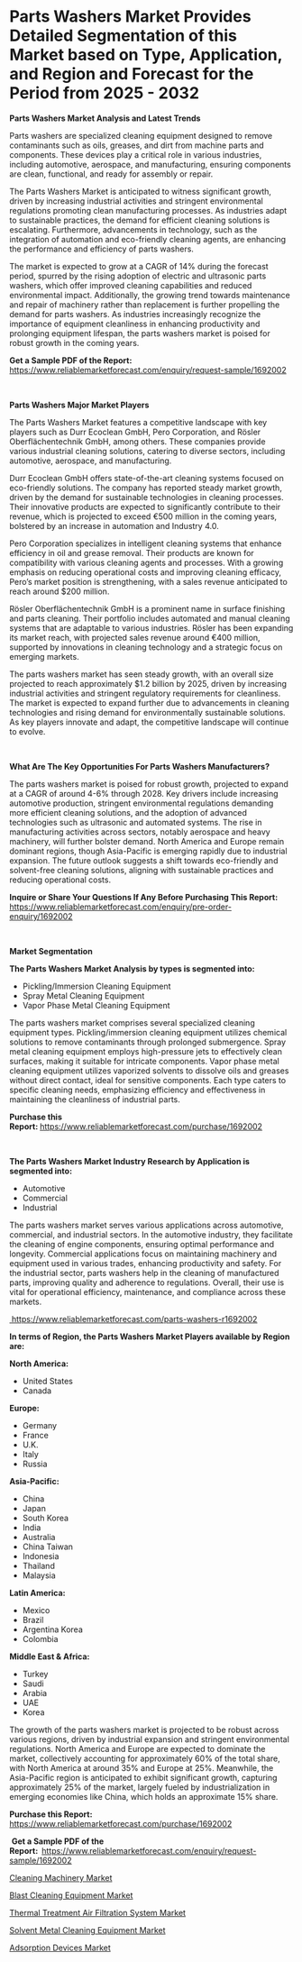 <p><h1>Parts Washers Market Provides Detailed Segmentation of this Market based on Type, Application, and Region and Forecast for the Period from 2025 - 2032</h1></p><p><strong>Parts Washers Market Analysis and Latest Trends</strong></p>
<p><p>Parts washers are specialized cleaning equipment designed to remove contaminants such as oils, greases, and dirt from machine parts and components. These devices play a critical role in various industries, including automotive, aerospace, and manufacturing, ensuring components are clean, functional, and ready for assembly or repair.</p><p>The Parts Washers Market is anticipated to witness significant growth, driven by increasing industrial activities and stringent environmental regulations promoting clean manufacturing processes. As industries adapt to sustainable practices, the demand for efficient cleaning solutions is escalating. Furthermore, advancements in technology, such as the integration of automation and eco-friendly cleaning agents, are enhancing the performance and efficiency of parts washers.</p><p>The market is expected to grow at a CAGR of 14% during the forecast period, spurred by the rising adoption of electric and ultrasonic parts washers, which offer improved cleaning capabilities and reduced environmental impact. Additionally, the growing trend towards maintenance and repair of machinery rather than replacement is further propelling the demand for parts washers. As industries increasingly recognize the importance of equipment cleanliness in enhancing productivity and prolonging equipment lifespan, the parts washers market is poised for robust growth in the coming years.</p></p>
<p><strong>Get a Sample PDF of the Report:&nbsp;</strong> <a href="https://www.reliablemarketforecast.com/enquiry/request-sample/1692002?utm_campaign=1080&utm_medium=2&utm_source=Github&utm_content=ia&utm_term=27032025&utm_id=parts-washers">https://www.reliablemarketforecast.com/enquiry/request-sample/1692002</a></p>
<p>&nbsp;</p>
<p><strong>Parts Washers Major Market Players</strong></p>
<p><p>The Parts Washers Market features a competitive landscape with key players such as Durr Ecoclean GmbH, Pero Corporation, and Rösler Oberflächentechnik GmbH, among others. These companies provide various industrial cleaning solutions, catering to diverse sectors, including automotive, aerospace, and manufacturing.</p><p>Durr Ecoclean GmbH offers state-of-the-art cleaning systems focused on eco-friendly solutions. The company has reported steady market growth, driven by the demand for sustainable technologies in cleaning processes. Their innovative products are expected to significantly contribute to their revenue, which is projected to exceed €500 million in the coming years, bolstered by an increase in automation and Industry 4.0.</p><p>Pero Corporation specializes in intelligent cleaning systems that enhance efficiency in oil and grease removal. Their products are known for compatibility with various cleaning agents and processes. With a growing emphasis on reducing operational costs and improving cleaning efficacy, Pero’s market position is strengthening, with a sales revenue anticipated to reach around $200 million.</p><p>Rösler Oberflächentechnik GmbH is a prominent name in surface finishing and parts cleaning. Their portfolio includes automated and manual cleaning systems that are adaptable to various industries. Rösler has been expanding its market reach, with projected sales revenue around €400 million, supported by innovations in cleaning technology and a strategic focus on emerging markets.</p><p>The parts washers market has seen steady growth, with an overall size projected to reach approximately $1.2 billion by 2025, driven by increasing industrial activities and stringent regulatory requirements for cleanliness. The market is expected to expand further due to advancements in cleaning technologies and rising demand for environmentally sustainable solutions. As key players innovate and adapt, the competitive landscape will continue to evolve.</p></p>
<p>&nbsp;</p>
<p><strong>What Are The Key Opportunities For Parts Washers Manufacturers?</strong></p>
<p><p>The parts washers market is poised for robust growth, projected to expand at a CAGR of around 4-6% through 2028. Key drivers include increasing automotive production, stringent environmental regulations demanding more efficient cleaning solutions, and the adoption of advanced technologies such as ultrasonic and automated systems. The rise in manufacturing activities across sectors, notably aerospace and heavy machinery, will further bolster demand. North America and Europe remain dominant regions, though Asia-Pacific is emerging rapidly due to industrial expansion. The future outlook suggests a shift towards eco-friendly and solvent-free cleaning solutions, aligning with sustainable practices and reducing operational costs.</p></p>
<p><strong>Inquire or Share Your Questions If Any Before Purchasing This Report:</strong> <a href="https://www.reliablemarketforecast.com/enquiry/pre-order-enquiry/1692002?utm_campaign=1080&utm_medium=2&utm_source=Github&utm_content=ia&utm_term=27032025&utm_id=parts-washers">https://www.reliablemarketforecast.com/enquiry/pre-order-enquiry/1692002</a></p>
<p>&nbsp;</p>
<p><strong>Market Segmentation</strong></p>
<p><strong>The Parts Washers Market Analysis by types is segmented into:</strong></p>
<p><ul><li>Pickling/Immersion Cleaning Equipment</li><li>Spray Metal Cleaning Equipment</li><li>Vapor Phase Metal Cleaning Equipment</li></ul></p>
<p><p>The parts washers market comprises several specialized cleaning equipment types. Pickling/immersion cleaning equipment utilizes chemical solutions to remove contaminants through prolonged submergence. Spray metal cleaning equipment employs high-pressure jets to effectively clean surfaces, making it suitable for intricate components. Vapor phase metal cleaning equipment utilizes vaporized solvents to dissolve oils and greases without direct contact, ideal for sensitive components. Each type caters to specific cleaning needs, emphasizing efficiency and effectiveness in maintaining the cleanliness of industrial parts.</p></p>
<p><strong>Purchase this Report:&nbsp;</strong><a href="https://www.reliablemarketforecast.com/purchase/1692002?utm_campaign=1080&utm_medium=2&utm_source=Github&utm_content=ia&utm_term=27032025&utm_id=parts-washers">https://www.reliablemarketforecast.com/purchase/1692002</a></p>
<p>&nbsp;</p>
<p><strong>The Parts Washers Market Industry Research by Application is segmented into:</strong></p>
<p><ul><li>Automotive</li><li>Commercial</li><li>Industrial</li></ul></p>
<p><p>The parts washers market serves various applications across automotive, commercial, and industrial sectors. In the automotive industry, they facilitate the cleaning of engine components, ensuring optimal performance and longevity. Commercial applications focus on maintaining machinery and equipment used in various trades, enhancing productivity and safety. For the industrial sector, parts washers help in the cleaning of manufactured parts, improving quality and adherence to regulations. Overall, their use is vital for operational efficiency, maintenance, and compliance across these markets.</p></p>
<p><a href="https://www.reliablemarketforecast.com/parts-washers-r1692002?utm_campaign=1080&utm_medium=2&utm_source=Github&utm_content=ia&utm_term=27032025&utm_id=parts-washers">&nbsp;https://www.reliablemarketforecast.com/parts-washers-r1692002</a></p>
<p><strong>In terms of Region, the Parts Washers Market Players available by Region are:</strong></p>
<p>
    <p> <strong> North America: </strong>
        <ul>
            <li>United States</li>
            <li>Canada</li>
        </ul>
        </p> 
    <p> <strong> Europe: </strong>
        <ul>
            <li>Germany</li>
            <li>France</li>
            <li>U.K.</li>
            <li>Italy</li>
            <li>Russia</li>
        </ul>
        </p> 
    <p> <strong> Asia-Pacific: </strong>
        <ul>
            <li>China</li>
            <li>Japan</li>
            <li>South Korea</li>
            <li>India</li>
            <li>Australia</li>
            <li>China Taiwan</li>
            <li>Indonesia</li>
            <li>Thailand</li>
            <li>Malaysia</li>
        </ul>
        </p> 
    <p> <strong> Latin America: </strong>
        <ul>
            <li>Mexico</li>
            <li>Brazil</li>
            <li>Argentina Korea</li>
            <li>Colombia</li>
        </ul>
        </p> 
    <p> <strong> Middle East & Africa: </strong>
        <ul>
            <li>Turkey</li>
            <li>Saudi</li>
            <li>Arabia</li>
            <li>UAE</li>
            <li>Korea</li>
        </ul>
    </p>
    </p>
<p><p>The growth of the parts washers market is projected to be robust across various regions, driven by industrial expansion and stringent environmental regulations. North America and Europe are expected to dominate the market, collectively accounting for approximately 60% of the total share, with North America at around 35% and Europe at 25%. Meanwhile, the Asia-Pacific region is anticipated to exhibit significant growth, capturing approximately 25% of the market, largely fueled by industrialization in emerging economies like China, which holds an approximate 15% share.</p></p>
<p><strong>Purchase this Report: </strong><a href="https://www.reliablemarketforecast.com/purchase/1692002?utm_campaign=1080&utm_medium=2&utm_source=Github&utm_content=ia&utm_term=27032025&utm_id=parts-washers">https://www.reliablemarketforecast.com/purchase/1692002</a></p>
<p>&nbsp;<strong>Get a Sample PDF of the Report:&nbsp;&nbsp;</strong><a href="https://www.reliablemarketforecast.com/enquiry/request-sample/1692002?utm_campaign=1080&utm_medium=2&utm_source=Github&utm_content=ia&utm_term=27032025&utm_id=parts-washers">https://www.reliablemarketforecast.com/enquiry/request-sample/1692002</a></p>
<p><strong></strong></p>
<p><p><a href="https://github.com/auriashetzxj/Market-Research-Report-List-1/blob/main/cleaning-machinery-market.md?utm_campaign=1080&utm_medium=2&utm_source=Github&utm_content=ia&utm_term=27032025&utm_id=parts-washers">Cleaning Machinery Market</a></p><p><a href="https://github.com/wycheelwayeu/Market-Research-Report-List-1/blob/main/blast-cleaning-equipment-market.md?utm_campaign=1080&utm_medium=2&utm_source=Github&utm_content=ia&utm_term=27032025&utm_id=parts-washers">Blast Cleaning Equipment Market</a></p><p><a href="https://github.com/lazloklitz2e/Market-Research-Report-List-1/blob/main/thermal-treatment-air-filtration-system-market.md?utm_campaign=1080&utm_medium=2&utm_source=Github&utm_content=ia&utm_term=27032025&utm_id=parts-washers">Thermal Treatment Air Filtration System Market</a></p><p><a href="https://github.com/gdfhhhj/Market-Research-Report-List-7/blob/main/solvent-metal-cleaning-equipment-market.md?utm_campaign=1080&utm_medium=2&utm_source=Github&utm_content=ia&utm_term=27032025&utm_id=parts-washers">Solvent Metal Cleaning Equipment Market</a></p><p><a href="https://github.com/pezezlarue7h/Market-Research-Report-List-1/blob/main/adsorption-devices-market.md?utm_campaign=1080&utm_medium=2&utm_source=Github&utm_content=ia&utm_term=27032025&utm_id=parts-washers">Adsorption Devices Market</a></p></p>